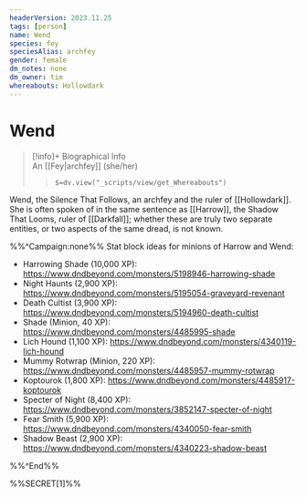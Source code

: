 ```yaml
---
headerVersion: 2023.11.25
tags: [person]
name: Wend
species: fey
speciesAlias: archfey
gender: female
dm_notes: none
dm_owner: tim
whereabouts: Hollowdark
---
```

# Wend
>[!info]+ Biographical Info  
> An [[Fey|archfey]] (she/her)  
>> `$=dv.view("_scripts/view/get_Whereabouts")`

Wend, the Silence That Follows, an archfey and the ruler of [[Hollowdark]]. She is often spoken of in the same sentence as [[Harrow]], the Shadow That Looms, ruler of [[Darkfall]]; whether these are truly two separate entities, or two aspects of the same dread, is not known. 

%%^Campaign:none%%
Stat block ideas for minions of Harrow and Wend:

- Harrowing Shade (10,000 XP): https://www.dndbeyond.com/monsters/5198946-harrowing-shade
- Night Haunts (2,900 XP): https://www.dndbeyond.com/monsters/5195054-graveyard-revenant
- Death Cultist (3,900 XP): https://www.dndbeyond.com/monsters/5194960-death-cultist
- Shade (Minion, 40 XP): https://www.dndbeyond.com/monsters/4485995-shade
- Lich Hound (1,100 XP): https://www.dndbeyond.com/monsters/4340119-lich-hound
- Mummy Rotwrap (Minion, 220 XP): https://www.dndbeyond.com/monsters/4485957-mummy-rotwrap
- Koptourok (1,800 XP): https://www.dndbeyond.com/monsters/4485917-koptourok
- Specter of Night (8,400 XP): https://www.dndbeyond.com/monsters/3852147-specter-of-night
- Fear Smith (5,900 XP): https://www.dndbeyond.com/monsters/4340050-fear-smith
- Shadow Beast (2,900 XP): https://www.dndbeyond.com/monsters/4340223-shadow-beast

%%^End%%

%%SECRET[1]%%